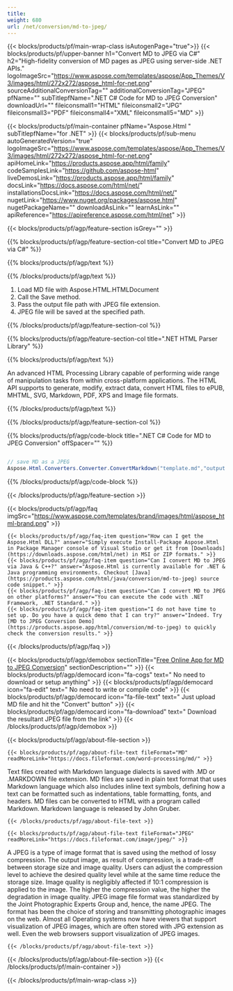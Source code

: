 ```yaml
---
title:  
weight: 680
url: /net/conversion/md-to-jpeg/ 
---
```


{{< blocks/products/pf/main-wrap-class isAutogenPage="true">}}
{{< blocks/products/pf/upper-banner h1="Convert MD to JPEG via C#" h2="High-fidelity conversion of MD pages as JPEG using server-side .NET APIs." logoImageSrc="https://www.aspose.com/templates/aspose/App_Themes/V3/images/html/272x272/aspose_html-for-net.png" sourceAdditionalConversionTag="" additionalConversionTag="JPEG" pfName="" subTitlepfName=".NET C# Code for MD to JPEG Conversion" downloadUrl="" fileiconsmall1="HTML" fileiconsmall2="JPG" fileiconsmall3="PDF" fileiconsmall4="XML" fileiconsmall5="MD" >}}

{{< blocks/products/pf/main-container pfName="Aspose.Html " subTitlepfName="for .NET" >}}
{{< blocks/products/pf/sub-menu autoGeneratedVersion="true" logoImageSrc="https://www.aspose.com/templates/aspose/App_Themes/V3/images/html/272x272/aspose_html-for-net.png" apiHomeLink="https://products.aspose.app/html/family" codeSamplesLink="https://github.com/aspose-html" liveDemosLink="https://products.aspose.app/html/family" docsLink="https://docs.aspose.com/html/net/" installationsDocsLink="https://docs.aspose.com/html/net/" nugetLink="https://www.nuget.org/packages/aspose.html" nugetPackageName="" downloadAsLink="" learnAsLink="" apiReference="https://apireference.aspose.com/html/net" >}}

{{< blocks/products/pf/agp/feature-section isGrey="" >}}

{{% blocks/products/pf/agp/feature-section-col title="Convert MD to JPEG via C#" %}}

{{% blocks/products/pf/agp/text %}}

{{% /blocks/products/pf/agp/text %}}

1.  Load MD file with Aspose.HTML.HTMLDocument
1.  Call the Save method.
1.  Pass the output file path with JPEG file extension.
1.  JPEG file will be saved at the specified path.

{{% /blocks/products/pf/agp/feature-section-col %}}

{{% blocks/products/pf/agp/feature-section-col title=".NET HTML Parser Library" %}}

{{% blocks/products/pf/agp/text %}}

 An advanced HTML Processing Library capable of performing wide range of manipulation tasks from within cross-platform applications. The HTML API supports to generate, modify, extract data, convert HTML files to ePUB, MHTML, SVG, Markdown, PDF, XPS and Image file formats.

{{% /blocks/products/pf/agp/text %}}

{{% /blocks/products/pf/agp/feature-section-col %}}

{{% blocks/products/pf/agp/code-block title=".NET C# Code for MD to JPEG Conversion" offSpacer="" %}}

```cs

// save MD as a JPEG 
Aspose.Html.Converters.Converter.ConvertMarkdown("template.md","output.jpeg");

```

{{% /blocks/products/pf/agp/code-block %}}

{{< /blocks/products/pf/agp/feature-section >}}

{{< blocks/products/pf/agp/faq imgSrc="https://www.aspose.com/templates/brand/images/html/aspose_html-brand.png" >}}

    {{< blocks/products/pf/agp/faq-item question="How can I get the Aspose.Html DLL?" answer="Simply execute Install-Package Aspose.Html in Package Manager console of Visual Studio or get it from [Downloads](https://downloads.aspose.com/html/net) in MSI or ZIP formats." >}}
    {{< blocks/products/pf/agp/faq-item question="Can I convert MD to JPEG via Java & C++?" answer="Aspose.Html is currently available for .NET & Java programming environments. Checkout [Java](https://products.aspose.com/html/java/conversion/md-to-jpeg) source code snippet." >}}
    {{< blocks/products/pf/agp/faq-item question="Can I convert MD to JPEG on other platforms?" answer="You can execute the code with .NET Framework, .NET Standard." >}}
    {{< blocks/products/pf/agp/faq-item question="I do not have time to set up. Do you have a quick demo that I can try?" answer="Indeed. Try [MD to JPEG Conversion Demo](https://products.aspose.app/html/conversion/md-to-jpeg) to quickly check the conversion results." >}}
 
{{< /blocks/products/pf/agp/faq >}}

{{< blocks/products/pf/agp/demobox sectionTitle="[Free Online App for MD to JPEG Conversion](https://products.aspose.app/html/conversion/md-to-jpeg)" sectionDescription="" >}}
        {{< blocks/products/pf/agp/democard icon="fa-cogs" text=" No need to download or setup anything" >}}
        {{< blocks/products/pf/agp/democard icon="fa-edit" text=" No need to write or compile code" >}}
        {{< blocks/products/pf/agp/democard icon="fa-file-text" text=" Just upload MD file and hit the \"Convert\" button" >}}
        {{< blocks/products/pf/agp/democard icon="fa-download" text=" Download the resultant JPEG file from the link" >}}
{{< /blocks/products/pf/agp/demobox >}}

{{< blocks/products/pf/agp/about-file-section >}}

    {{< blocks/products/pf/agp/about-file-text fileFormat="MD" readMoreLink="https://docs.fileformat.com/word-processing/md/" >}}
Text files created with Markdown language dialects is saved with .MD or .MARKDOWN file extension. MD files are saved in plain text format that uses Markdown language which also includes inline text symbols, defining how a text can be formatted such as indentations, table formatting, fonts, and headers.  MD files can be converted to HTML with a program called Markdown. Markdown language is released by John Gruber.

    {{< /blocks/products/pf/agp/about-file-text >}}

    {{< blocks/products/pf/agp/about-file-text fileFormat="JPEG" readMoreLink="https://docs.fileformat.com/image/jpeg/" >}}
A JPEG is a type of image format that is saved using the method of lossy compression. The output image, as result of compression, is a trade-off between storage size and image quality. Users can adjust the compression level to achieve the desired quality level while at the same time reduce the storage size. Image quality is negligibly affected if 10:1 compression is applied to the image.  The higher the compression value, the higher the degradation in image quality. JPEG image file format was standardized by the Joint Photographic Experts Group and, hence, the name JPEG. The format has been the choice of storing and transmitting photographic images on the web. Almost all Operating systems now have viewers that support visualization of JPEG images, which are often stored with JPG extension as well. Even the web browsers support visualization of JPEG images.

    {{< /blocks/products/pf/agp/about-file-text >}}

{{< /blocks/products/pf/agp/about-file-section >}}
{{< /blocks/products/pf/main-container >}}
    
{{< /blocks/products/pf/main-wrap-class >}}